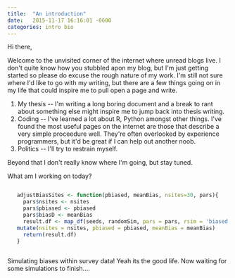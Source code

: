```yaml
---
title:  "An introduction"
date:   2015-11-17 16:16:01 -0600
categories: intro bio
---
```


Hi there,

Welcome to the unvisited corner of the internet where unread blogs live. I don't quite know how you stubbled apon my blog, but I'm just getting started so please do excuse the rough nature of my work. I'm still not sure where I'd like to go with my writing, but there are a few things going on in my life that could inspire me to pull open a page and write. 

  1. My thesis -- I'm writing a long boring document and a break to rant about something else might inspire me to jump back into thesis writing.
  2. Coding -- I've learned a lot about R, Python amongst other things. I've found the most useful pages on the internet are those that describe a very simple proceedure well. They're often overlooked by experience programmers, but it'd be great if I can help out another noob.
  3. Politics -- I'll try to restrain myself.
 
 
 Beyond that I don't really know where I'm going, but stay tuned.
 
 What am I working on today? 
 
 ```r 
 
 	adjustBiasSites <- function(pbiased, meanBias, nsites=30, pars){
	  pars$nsites <- nsites
	  pars$pbiased <- pbiased
	  pars$biasD <- meanBias
	  result.df <- map_df(seeds, randomSim, pars = pars, rsim = 'biased') %>% 
    mutate(nsites = nsites, pbiased = pbiased, meanBias = meanBias)
	  return(result.df)
	}
  
  ```
  
  Simulating biases within survey data! Yeah its the good life. Now waiting for some simulations to finish....
